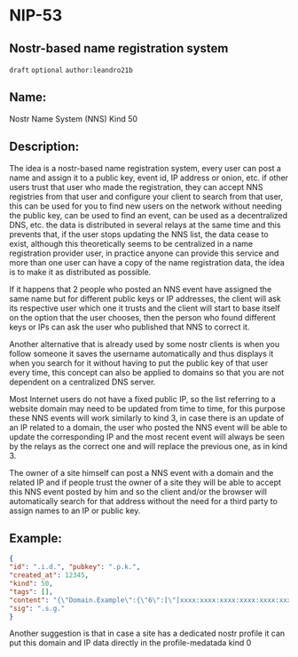 NIP-53
======

Nostr-based name registration system
------------------------------------

`draft` `optional` `author:leandro21b`

## Name:

Nostr Name System (NNS)
Kind 50

## Description:

The idea is a nostr-based name registration system, every user can post a name and assign it to a public key, event id, IP address or onion, etc. if other users trust that user who made the registration, they can accept NNS registries from that user and configure your client to search from that user, this can be used for you to find new users on the network without needing the public key, can be used to find an event, can be used as a decentralized DNS, etc. the data is distributed in several relays at the same time and this prevents that, if the user stops updating the NNS list, the data cease to exist, although this theoretically seems to be centralized in a name registration provider user, in practice anyone can provide this service and more than one user can have a copy of the name registration data, the idea is to make it as distributed as possible.

If it happens that 2 people who posted an NNS event have assigned the same name but for different public keys or IP addresses, the client will ask its respective user which one it trusts and the client will start to base itself on the option that the user chooses, then the person who found different keys or IPs can ask the user who published that NNS to correct it.

Another alternative that is already used by some nostr clients is when you follow someone it saves the username automatically and thus displays it when you search for it without having to put the public key of that user every time, this concept can also be applied to domains so that you are not dependent on a centralized DNS server.

Most Internet users do not have a fixed public IP, so the list referring to a website domain may need to be updated from time to time, for this purpose these NNS events will work similarly to kind 3, in case there is an update of an IP related to a domain, the user who posted the NNS event will be able to update the corresponding IP and the most recent event will always be seen by the relays as the correct one and will replace the previous one, as in kind 3.

The owner of a site himself can post a NNS event with a domain and the related IP and if people trust the owner of a site they will be able to accept this NNS event posted by him and so the client and/or the browser will automatically search for that address without the need for a third party to assign names to an IP or public key.

## Example:

```json
{
"id": ".i.d.", "pubkey": ".p.k.",
"created_at": 12345,
"kind": 50,
"tags": [],
"content": "{\"Domain.Example\":{\"6\":[\"[xxxx:xxxx:xxxx:xxxx:xxxx:xxxx:xxxx:xxxx]:port\"],\"4\":[\"111.111.111.111:port\",\"222.222.222.222:port\"],\"onion\":[\"xxxxxx.onion\"]},{\"@userexample\":\"npubxxxx\"}",
"sig": ".s.g."
}
```

Another suggestion is that in case a site has a dedicated nostr profile it can put this domain and IP data directly in the profile-medatada kind 0
